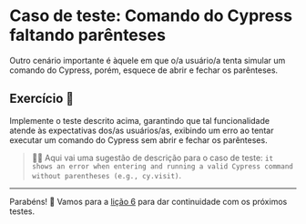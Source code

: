 # Caso de teste: Comando do Cypress faltando parênteses

Outro cenário importante é àquele em que o/a usuário/a tenta simular um comando do Cypress, porém, esquece de abrir e fechar os parênteses.

## Exercício 🎯

Implemente o teste descrito acima, garantindo que tal funcionalidade atende às expectativas dos/as usuários/as, exibindo um erro ao tentar executar um comando do Cypress sem abrir e fechar os parênteses.

> 🧑‍🏫 Aqui vai uma sugestão de descrição para o caso de teste: `it shows an error when entering and running a valid Cypress command without parentheses (e.g., cy.visit)`.

___

Parabéns! 🎉 Vamos para a [lição 6](./06.md) para dar continuidade com os próximos testes.
